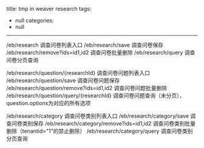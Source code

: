 title: tmp in weaver research
tags:
  - null
categories:
  - null
---

/eb/research					              调查问卷列表入口
/eb/research/save				            调查问卷保存
/eb/research/remove?ids=id1,id2			调查问卷批量删除
/eb/research/query				          调查问卷分页查询

/eb/research/question/{researchId}		    调查问卷问题列表入口
/eb/research/question/save			          调查问卷问题保存
/eb/research/question/remove?ids=id1,id2	调查问卷问题批量删除
/eb/research/question/query/{researchId}	调查问卷问题查询（未分页），question.options为对应的所有选项

/eb/research/category				              调查问卷类别列表入口
/eb/research/category/save			          调查问卷类别保存
/eb/research/category/remove?ids=id1,id2	调查问卷类别批量删除（tenantid="1"的禁止删除）
/eb/research/category/query			          调查问卷类别分页查询
